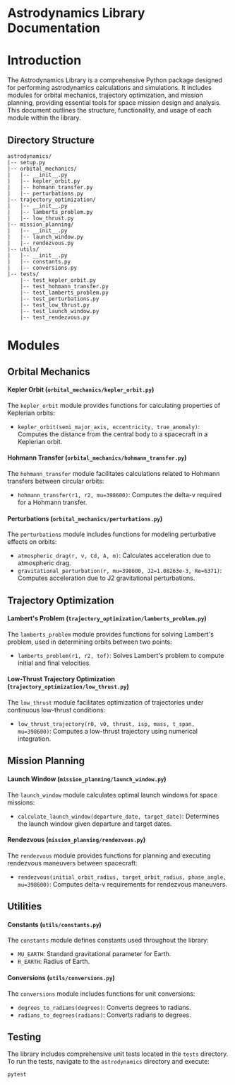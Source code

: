 # Astrodynamics Library Documentation

# Introduction
The Astrodynamics Library is a comprehensive Python package designed for performing astrodynamics calculations and simulations. It includes modules for orbital mechanics, trajectory optimization, and mission planning, providing essential tools for space mission design and analysis. This document outlines the structure, functionality, and usage of each module within the library.

## Directory Structure
```
astrodynamics/
|-- setup.py
|-- orbital_mechanics/
|   |-- __init__.py
|   |-- kepler_orbit.py
|   |-- hohmann_transfer.py
|   |-- perturbations.py
|-- trajectory_optimization/
|   |-- __init__.py
|   |-- lamberts_problem.py
|   |-- low_thrust.py
|-- mission_planning/
|   |-- __init__.py
|   |-- launch_window.py
|   |-- rendezvous.py
|-- utils/
|   |-- __init__.py
|   |-- constants.py
|   |-- conversions.py
|-- tests/
    |-- test_kepler_orbit.py
    |-- test_hohmann_transfer.py
    |-- test_lamberts_problem.py
    |-- test_perturbations.py
    |-- test_low_thrust.py
    |-- test_launch_window.py
    |-- test_rendezvous.py
```

# Modules
## Orbital Mechanics
#### Kepler Orbit (`orbital_mechanics/kepler_orbit.py`)
The `kepler_orbit` module provides functions for calculating properties of Keplerian orbits:
- `kepler_orbit(semi_major_axis, eccentricity, true_anomaly)`: Computes the distance from the central body to a spacecraft in a Keplerian orbit.

#### Hohmann Transfer (`orbital_mechanics/hohmann_transfer.py`)
The `hohmann_transfer` module facilitates calculations related to Hohmann transfers between circular orbits:
- `hohmann_transfer(r1, r2, mu=398600)`: Computes the delta-v required for a Hohmann transfer.

#### Perturbations (`orbital_mechanics/perturbations.py`)
The `perturbations` module includes functions for modeling perturbative effects on orbits:
- `atmospheric_drag(r, v, Cd, A, m)`: Calculates acceleration due to atmospheric drag.
- `gravitational_perturbation(r, mu=398600, J2=1.08263e-3, Re=6371)`: Computes acceleration due to J2 gravitational perturbations.

## Trajectory Optimization
#### Lambert's Problem (`trajectory_optimization/lamberts_problem.py`)
The `lamberts_problem` module provides functions for solving Lambert's problem, used in determining orbits between two points:
- `lamberts_problem(r1, r2, tof)`: Solves Lambert's problem to compute initial and final velocities.

#### Low-Thrust Trajectory Optimization (`trajectory_optimization/low_thrust.py`)
The `low_thrust` module facilitates optimization of trajectories under continuous low-thrust conditions:
- `low_thrust_trajectory(r0, v0, thrust, isp, mass, t_span, mu=398600)`: Computes a low-thrust trajectory using numerical integration.

## Mission Planning
#### Launch Window (`mission_planning/launch_window.py`)
The `launch_window` module calculates optimal launch windows for space missions:
- `calculate_launch_window(departure_date, target_date)`: Determines the launch window given departure and target dates.
#### Rendezvous (`mission_planning/rendezvous.py`)
The `rendezvous` module provides functions for planning and executing rendezvous maneuvers between spacecraft:
- `rendezvous(initial_orbit_radius, target_orbit_radius, phase_angle, mu=398600)`: Computes delta-v requirements for rendezvous maneuvers.

## Utilities
#### Constants (`utils/constants.py`)
The `constants` module defines constants used throughout the library:
- `MU_EARTH`: Standard gravitational parameter for Earth.
- `R_EARTH`: Radius of Earth.
#### Conversions (`utils/conversions.py`)
The `conversions` module includes functions for unit conversions:
- `degrees_to_radians(degrees)`: Converts degrees to radians.
- `radians_to_degrees(radians)`: Converts radians to degrees.

## Testing
The library includes comprehensive unit tests located in the `tests` directory. To run the tests, navigate to the `astrodynamics` directory and execute:
```bash
pytest
